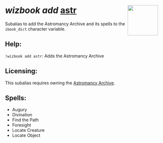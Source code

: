 <h1><i>wizbook add</i> <u>astr</u><img align="right" src="../../../../Images/image.png" width="100px"></h1>

Subalias to add the Astromancy Archive and its spells to the `ibook_dict` character variable.

## Help:
`!wizbook add astr`: Adds the Astromancy Archive

## Licensing:
This subalias requires owning the [Astromancy Archive](https://www.dndbeyond.com/magic-items/2400685-astromancy-archive).

## Spells:
- Augury
- Divination
- Find the Path
- Foresight
- Locate Creature
- Locate Object